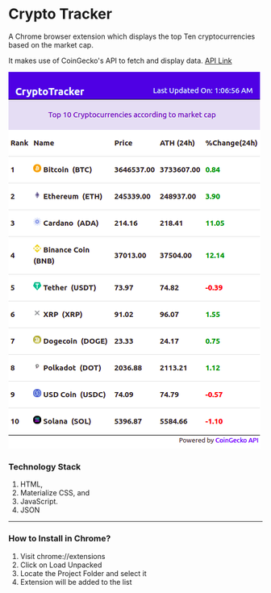 # Crypto Tracker
A Chrome browser extension which displays the top Ten cryptocurrencies based on the market cap.

It makes use of CoinGecko's API to fetch and display data.
[API Link](https://api.coingecko.com/api/v3/coins/markets?vs_currency=inr&per_page=100&page=1&sparkline=false)

![Image](/src/img/crypto-tracker.png)

### Technology Stack
1. HTML,
2. Materialize CSS, and
3. JavaScript.
4. JSON
______________________________________________________________________________________________________________________________
### How to Install in Chrome?

1. Visit chrome://extensions
2. Click on Load Unpacked
3. Locate the Project Folder and select it
4. Extension will be added to the list


